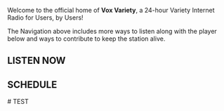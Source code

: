 Welcome to the official home of **Vox Variety**, a 24-hour Variety Internet Radio for Users, by Users!

The Navigation above includes more ways to listen along with the player below and ways to contribute to keep the station alive.

<div class="container-fluid">
  <div class="row">
    <div class="col-md-4">
      <h2 id="listen-now">LISTEN NOW</h2>
        <div class="radionomy-player"></div>
    </div>
    <div class="col-md-8">
      <h2 id="listen-now">SCHEDULE</h2>
        # TEST
    </div>
  </div>
</div>

<script>(function (win, doc, script, source, objectName) { (win.RadionomyPlayerObject = win.RadionomyPlayerObject || []).push(objectName); win[objectName] = win[objectName] || function (k, v) { (win[objectName].parameters = win[objectName].parameters || { src: source, version: '1.1' })[k] = v; }; var js, rjs = doc.getElementsByTagName(script)[0]; js = doc.createElement(script); js.async = 1; js.src = source; rjs.parentNode.insertBefore(js, rjs); }(window, document, 'script', 'https://www.radionomy.com/js/radionomy.player.js', 'radplayer'));
radplayer('url', 'voxvariety');
radplayer('type', 'medium');
radplayer('autoplay', '0');
radplayer('volume', '50');
radplayer('color1', '#000000');
radplayer('color2', '#ffffff');
</script>

<div data-tockify-calendar="voxvariety" data-tockify-component="calendar" data-tockify-view="agenda" ></div>
<script id="tockify-embed-script" data-tockify-script="embed" type="text/javascript" src="https://public.tockify.com/browser/embed.js"></script>
